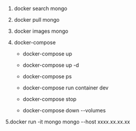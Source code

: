 1. docker search mongo

2. docker pull mongo

3. docker images mongo

4. docker-compose

    - docker-compose up 

    - docker-compose up -d
    
    - docker-compose ps
    
    - docker-compose run container dev
    
    - docker-compose stop
    
    - docker-compose down --volumes

5.docker run -it mongo mongo --host xxxx.xx.xx.xx